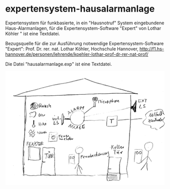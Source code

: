 # expertensystem-hausalarmanlage
Expertensystem für funkbasierte, in ein "Hausnotruf" System eingebundene Haus-Alarmanlagen, für die Expertensystem-Software "Expert" von Lothar Köhler " ist eine Textdatei.

Bezugsquelle für die zur Ausführung notwendige Expertensystem-Software "Expert": 
Prof. Dr. rer. nat. Lothar Köhler,
Hochschule Hannover,
http://f1.hs-hannover.de/personen/lehrende/koehler-lothar-prof-dr-rer-nat-prof/

Die Datei "hausalarmanlage.exp" ist eine Textdatei.

![Konzept für eine funkbasierte Haus-Alarmanlage](/doc/images/hausnotruf.png "Konzept für eine funkbasierte Haus-Alarmanlage") 
